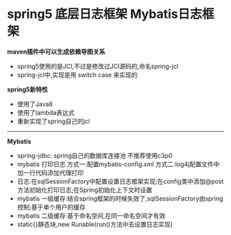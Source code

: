 # spring5 底层日志框架 Mybatis日志框架

**maven插件中可以生成依赖导图关系**

- spring5使用的是JCl,不过是修改过JCl源码的,命名spring-jcl
- spring-jcl中,实现是用 switch case 来实现的

**spring5新特性**

- 使用了Java8
- 使用了lambda表达式
- 重新实现了spring自己的jcl

------

**Mybatis**

- spring-jdbc: spring自己的数据库连接池 不推荐使用c3p0
- mybatis 打印日志 方式一:配置mybatis-config.xml 方式二:log4j配置文件中加一行代码添加代理打印
- 日志:在sqlSessionFactory中配置设置日志框架实现;在config类中添加@post方法初始化打印日志;在Spring初始化上下文时设置
- mybatis 一级缓存:结合spring框架的时候失效了,sqlSessionFactory由spring控制;基于单个用户的缓存
- mybatis 二级缓存:基于命名空间,在同一命名空间才有效
- static{}静态块,new Runable(run()方法中去设置日志实现)
